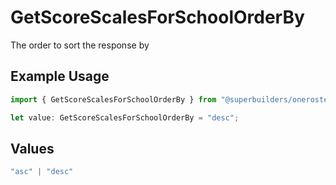 # GetScoreScalesForSchoolOrderBy

The order to sort the response by

## Example Usage

```typescript
import { GetScoreScalesForSchoolOrderBy } from "@superbuilders/oneroster/models/operations";

let value: GetScoreScalesForSchoolOrderBy = "desc";
```

## Values

```typescript
"asc" | "desc"
```